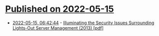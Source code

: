 # [Published on 2022-05-15](index.md)

* [2022-05-15, 06:42:44](https://news.ycombinator.com/item?id=31385711) - [Illuminating the Security Issues Surrounding Lights-Out Server Management (2013) [pdf]](https://www.usenix.org/system/files/conference/woot13/woot13-bonkoski_0.pdf)
